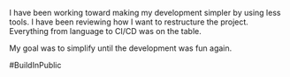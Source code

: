 I have been working toward making my development simpler by using less tools. I have been reviewing how I want to restructure the project. Everything from language to CI/CD was on the table.

My goal was to simplify until the development was fun again.

#BuildInPublic
